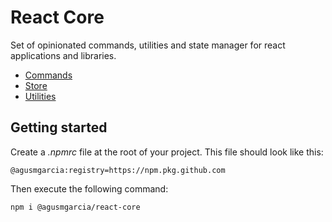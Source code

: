 # React Core

Set of opinionated commands, utilities and state manager for react applications and libraries.

- [Commands](README.commands.md)
- [Store](README.store.md)
- [Utilities](README.utilities.md)

## Getting started

Create a _.npmrc_ file at the root of your project. This file should look like this:

```.npmrc
@agusmgarcia:registry=https://npm.pkg.github.com
```

Then execute the following command:

```bash
npm i @agusmgarcia/react-core
```
